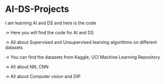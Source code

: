 # AI-DS-Projects
I am learning AI and DS and here is the code

-> Here you will find the code for AI and DS

-> All about Supervised and Unsupervised learning algorithms on different datasets

-> You can find the datasets from Kaggle, UCI Machine Learning Repository

-> All about NN, CNN

-> All about Computer vision and DIP

